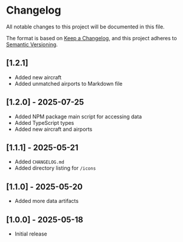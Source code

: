 # Changelog

All notable changes to this project will be documented in this file.

The format is based on [Keep a Changelog](https://keepachangelog.com/en/1.1.0/),
and this project adheres to [Semantic Versioning](https://semver.org/spec/v2.0.0.html).

## [1.2.1]

- Added new aircraft
- Added unmatched airports to Markdown file

## [1.2.0] - 2025-07-25

- Added NPM package main script for accessing data
- Added TypeScript types
- Added new aircraft and airports

## [1.1.1] - 2025-05-21

- Added `CHANGELOG.md`
- Added directory listing for `/icons`

## [1.1.0] - 2025-05-20

- Added more data artifacts

## [1.0.0] - 2025-05-18

- Initial release